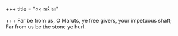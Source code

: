 +++
title = "०२ आरे सा"

+++
Far be from us, O Maruts, ye free givers, your impetuous shaft;  
     Far from us be the stone ye hurl.